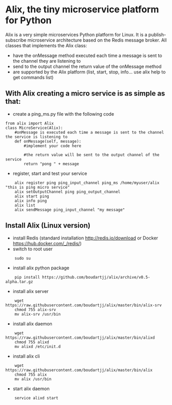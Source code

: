 Alix, the tiny microservice platform for Python
===============================================
Alix is a very simple microservices Python platform for Linux. It is a publish-subscribe microservice architecture based on the Redis message broker.
All classes that implements the Alix class:
- have the onMessage method executed each time a message is sent to the channel they are listening to
- send to the output channel the return value of the onMessage method
- are supported by the Alix platform (list, start, stop, info... use alix help to get commands list)

With Alix creating a micro service is as simple as that:
--------------------------------------------------------
- create a ping_ms.py file with the following code
```
from alix import Alix
class MicroService(Alix):
    #onMessage is executed each time a message is sent to the channel the service is listening to
    def onMessage(self, message):
        #implement your code here
        
        #the return value will be sent to the output channel of the service
        return "pong " + message
```

- register, start and test your service
```
    alix register ping ping_input_channel ping_ms /home/myuser/alix "this is ping micro service"
    alix setOutputChannel ping ping_output_channel
    alix start ping
    alix info ping
    alix list
    alix sendMessage ping_input_channel "my message"
```

Install Alix (Linux version)
----------------------------
- install Redis (standard installation http://redis.io/download or Docker https://hub.docker.com/_/redis/)
- switch to root user
```
    sudo su
```
- install alix python package
```
    pip install https://github.com/boudartjj/alix/archive/v0.5-alpha.tar.gz
```
- install alix server
```
    wget https://raw.githubusercontent.com/boudartjj/alix/master/bin/alix-srv
    chmod 755 alix-srv
    mv alix-srv /usr/bin
```
- install alix daemon
```
    wget https://raw.githubusercontent.com/boudartjj/alix/master/bin/alixd
    chmod 755 alixd
    mv alixd /etc/init.d
```
- install alix cli
```
    wget https://raw.githubusercontent.com/boudartjj/alix/master/bin/alix
    chmod 755 alix
    mv alix /usr/bin
```
- start alix daemon
```
    service alixd start
```
